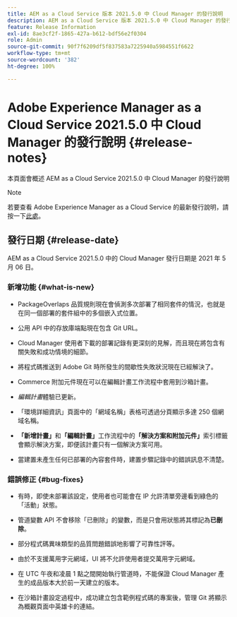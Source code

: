 ```yaml
---
title: AEM as a Cloud Service 版本 2021.5.0 中 Cloud Manager 的發行說明
description: AEM as a Cloud Service 版本 2021.5.0 中 Cloud Manager 的發行說明
feature: Release Information
exl-id: 8ae3cf2f-1865-427a-b612-bdf56e2f0304
role: Admin
source-git-commit: 90f7f6209df5f837583a7225940a5984551f6622
workflow-type: tm+mt
source-wordcount: '382'
ht-degree: 100%

---
```


# Adobe Experience Manager as a Cloud Service 2021.5.0 中 Cloud Manager 的發行說明 {#release-notes}

本頁面會概述 AEM as a Cloud Service 2021.5.0 中 Cloud Manager 的發行說明

>[!NOTE]
>若要查看 Adobe Experience Manager as a Cloud Service 的最新發行說明，請按一下[此處](https://experienceleague.adobe.com/docs/experience-manager-cloud-service/release-notes/release-notes/release-notes-current.html?lang=zh-Hant)。

## 發行日期 {#release-date}

AEM as a Cloud Service 2021.5.0 中的 Cloud Manager 發行日期是 2021 年 5 月 06 日。

### 新增功能 {#what-is-new}

* PackageOverlaps 品質規則現在會偵測多次部署了相同套件的情況，也就是在同一個部署的套件組中的多個嵌入式位置。

* 公用 API 中的存放庫端點現在包含 Git URL。

* Cloud Manager 使用者下載的部署記錄有更深刻的見解，而且現在將包含有關失敗和成功情境的細節。

* 將程式碼推送到 Adobe Git 時所發生的間歇性失敗狀況現在已經解決了。

* Commerce 附加元件現在可以在編輯計畫工作流程中套用到沙箱計畫。

* *編輯計畫*&#x200B;體驗已更新。

* 「環境詳細資訊」頁面中的「網域名稱」表格可透過分頁顯示多達 250 個網域名稱。

* **「新增計畫」**&#x200B;和&#x200B;**「編輯計畫」**&#x200B;工作流程中的&#x200B;**「解決方案和附加元件」**&#x200B;索引標籤會顯示解決方案，即便該計畫只有一個解決方案可用。

* 當建置未產生任何已部署的內容套件時，建置步驟記錄中的錯誤訊息不清楚。

### 錯誤修正 {#bug-fixes}

* 有時，即使未部署該設定，使用者也可能會在 IP 允許清單旁邊看到綠色的「活動」狀態。

* 管道變數 API 不會移除「已刪除」的變數，而是只會用狀態將其標記為&#x200B;**已刪除**。

* 部分程式碼異味類型的品質問題錯誤地影響了可靠性評等。

* 由於不支援萬用字元網域，UI 將不允許使用者提交萬用字元網域。

* 在 UTC 午夜和凌晨 1 點之間開始執行管道時，不能保證 Cloud Manager 產生的成品版本大於前一天建立的版本。

* 在沙箱計畫設定過程中，成功建立包含範例程式碼的專案後，管理 Git 將顯示為概觀頁面中英雄卡的連結。
